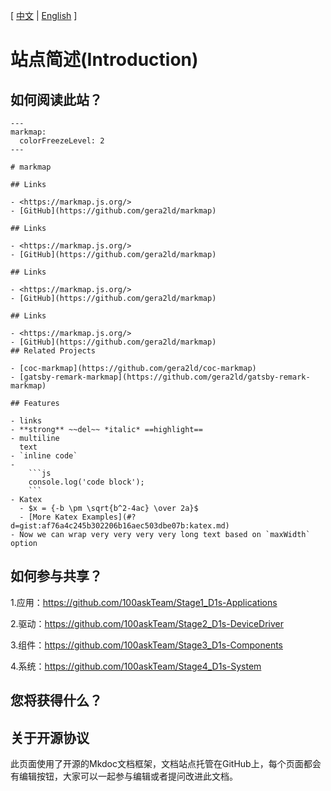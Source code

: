 [ [中文](index.md) | [English](index.EN.md) ]

# 站点简述(Introduction)

## 如何阅读此站？

```markmap
---
markmap:
  colorFreezeLevel: 2
---

# markmap

## Links

- <https://markmap.js.org/>
- [GitHub](https://github.com/gera2ld/markmap)

## Links

- <https://markmap.js.org/>
- [GitHub](https://github.com/gera2ld/markmap)

## Links

- <https://markmap.js.org/>
- [GitHub](https://github.com/gera2ld/markmap)

## Links

- <https://markmap.js.org/>
- [GitHub](https://github.com/gera2ld/markmap)
## Related Projects

- [coc-markmap](https://github.com/gera2ld/coc-markmap)
- [gatsby-remark-markmap](https://github.com/gera2ld/gatsby-remark-markmap)

## Features

- links
- **strong** ~~del~~ *italic* ==highlight==
- multiline
  text
- `inline code`
-
    ```js
    console.log('code block');
    ```
- Katex
  - $x = {-b \pm \sqrt{b^2-4ac} \over 2a}$
  - [More Katex Examples](#?d=gist:af76a4c245b302206b16aec503dbe07b:katex.md)
- Now we can wrap very very very very long text based on `maxWidth` option

```
## 如何参与共享？

1.应用：https://github.com/100askTeam/Stage1_D1s-Applications

2.驱动：https://github.com/100askTeam/Stage2_D1s-DeviceDriver

3.组件：https://github.com/100askTeam/Stage3_D1s-Components

4.系统：https://github.com/100askTeam/Stage4_D1s-System


## 您将获得什么？


## 关于开源协议
  此页面使用了开源的Mkdoc文档框架，文档站点托管在GitHub上，每个页面都会有编辑按钮，大家可以一起参与编辑或者提问改进此文档。
